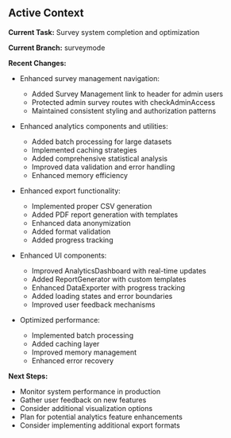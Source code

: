 ## Active Context

**Current Task:** Survey system completion and optimization

**Current Branch:** surveymode

**Recent Changes:**

- Enhanced survey management navigation:
  - Added Survey Management link to header for admin users
  - Protected admin survey routes with checkAdminAccess
  - Maintained consistent styling and authorization patterns

- Enhanced analytics components and utilities:
  - Added batch processing for large datasets
  - Implemented caching strategies
  - Added comprehensive statistical analysis
  - Improved data validation and error handling
  - Enhanced memory efficiency

- Enhanced export functionality:
  - Implemented proper CSV generation
  - Added PDF report generation with templates
  - Enhanced data anonymization
  - Added format validation
  - Added progress tracking

- Enhanced UI components:
  - Improved AnalyticsDashboard with real-time updates
  - Added ReportGenerator with custom templates
  - Enhanced DataExporter with progress tracking
  - Added loading states and error boundaries
  - Improved user feedback mechanisms

- Optimized performance:
  - Implemented batch processing
  - Added caching layer
  - Improved memory management
  - Enhanced error recovery

**Next Steps:**

- Monitor system performance in production
- Gather user feedback on new features
- Consider additional visualization options
- Plan for potential analytics feature enhancements
- Consider implementing additional export formats